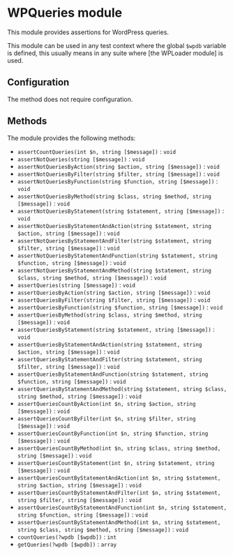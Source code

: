 # WPQueries module

This module provides assertions for WordPress queries.

This module can be used in any test context where the global `$wpdb` variable is defined, this usually means in any
suite where [the WPLoader module] is used.

## Configuration

The method does not require configuration.

## Methods

The module provides the following methods:

* `assertCountQueries(int $n, string [$message])` : `void`
* `assertNotQueries(string [$message])` : `void`
* `assertNotQueriesByAction(string $action, string [$message])` : `void`
* `assertNotQueriesByFilter(string $filter, string [$message])` : `void`
* `assertNotQueriesByFunction(string $function, string [$message])` : `void`
* `assertNotQueriesByMethod(string $class, string $method, string [$message])` : `void`
* `assertNotQueriesByStatement(string $statement, string [$message])` : `void`
* `assertNotQueriesByStatementAndAction(string $statement, string $action, string [$message])` : `void`
* `assertNotQueriesByStatementAndFilter(string $statement, string $filter, string [$message])` : `void`
* `assertNotQueriesByStatementAndFunction(string $statement, string $function, string [$message])` : `void`
* `assertNotQueriesByStatementAndMethod(string $statement, string $class, string $method, string [$message])` : `void`
* `assertQueries(string [$message])` : `void`
* `assertQueriesByAction(string $action, string [$message])` : `void`
* `assertQueriesByFilter(string $filter, string [$message])` : `void`
* `assertQueriesByFunction(string $function, string [$message])` : `void`
* `assertQueriesByMethod(string $class, string $method, string [$message])` : `void`
* `assertQueriesByStatement(string $statement, string [$message])` : `void`
* `assertQueriesByStatementAndAction(string $statement, string $action, string [$message])` : `void`
* `assertQueriesByStatementAndFilter(string $statement, string $filter, string [$message])` : `void`
* `assertQueriesByStatementAndFunction(string $statement, string $function, string [$message])` : `void`
* `assertQueriesByStatementAndMethod(string $statement, string $class, string $method, string [$message])` : `void`
* `assertQueriesCountByAction(int $n, string $action, string [$message])` : `void`
* `assertQueriesCountByFilter(int $n, string $filter, string [$message])` : `void`
* `assertQueriesCountByFunction(int $n, string $function, string [$message])` : `void`
* `assertQueriesCountByMethod(int $n, string $class, string $method, string [$message])` : `void`
* `assertQueriesCountByStatement(int $n, string $statement, string [$message])` : `void`
* `assertQueriesCountByStatementAndAction(int $n, string $statement, string $action, string [$message])` : `void`
* `assertQueriesCountByStatementAndFilter(int $n, string $statement, string $filter, string [$message])` : `void`
* `assertQueriesCountByStatementAndFunction(int $n, string $statement, string $function, string [$message])` : `void`
* `assertQueriesCountByStatementAndMethod(int $n, string $statement, string $class, string $method, string [$message])` : `void`
* `countQueries(?wpdb [$wpdb])` : `int`
* `getQueries(?wpdb [$wpdb])` : `array`
